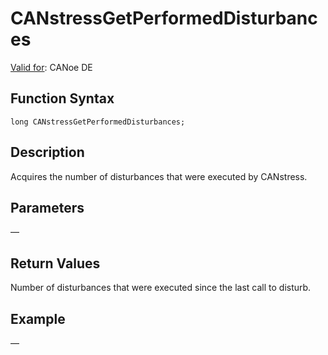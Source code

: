 # CANstressGetPerformedDisturbances

[Valid for](../../../Shared/FeatureAvailability.md): CANoe DE

## Function Syntax

```
long CANstressGetPerformedDisturbances;
```

## Description

Acquires the number of disturbances that were executed by CANstress.

## Parameters

—

## Return Values

Number of disturbances that were executed since the last call to disturb.

## Example

—
